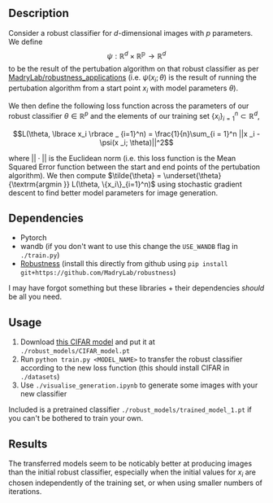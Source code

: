 ## Description
Consider a robust classifier for $d$-dimensional images with $p$ parameters. We define $$\psi : \mathbb{R}^d \times \mathbb{R^p} \rightarrow \mathbb{R}^d$$ to be the result of the pertubation algorithm on that robust classifier as per [MadryLab/robustness_applications](https://github.com/MadryLab/robustness_applications) (i.e. $\psi(x_i; \theta)$ is the result of running the pertubation algorithm from a start point $x_i$ with model parameters $\theta$).

We then define the following loss function across the parameters of our robust classifier $\theta \in \mathbb{R}^p$ and the elements of our training set $\lbrace x_i \rbrace _ {i=1}^n \subset \mathbb{R}^d$,

$$L(\theta, \lbrace x_i \rbrace _ {i=1}^n) = \frac{1}{n}\sum_{i = 1}^n ||x _i - \psi(x _i; \theta)||^2$$

where $||\cdot||$ is the Euclidean norm (i.e. this loss function is the Mean Squared Error function between the start and end points of the pertubation algorithm). We then compute $\tilde{\theta} = \underset{\theta}{\textrm{argmin  }}  L(\theta, \{x_i\}_{i=1}^n)$ using stochastic gradient descent to find better model parameters for image generation. 

## Dependencies
- Pytorch
- wandb (if you don't want to use this change the ```USE_WANDB``` flag in ```./train.py```)
- [Robustness](https://github.com/MadryLab/robustness) (install this directly from github using ```pip install git+https://github.com/MadryLab/robustness```)

I may have forgot something but these libraries + their dependencies *should* be all you need.

## Usage
1. Download [this CIFAR model](http://andrewilyas.com/CIFAR.pt) and put it at ```./robust_models/CIFAR_model.pt```
2. Run ```python train.py <MODEL_NAME>``` to transfer the robust classifier according to the new loss function (this should install CIFAR in ```./datasets```)
3. Use ```./visualise_generation.ipynb``` to generate some images with your new classifier

Included is a pretrained classifier ```./robust_models/trained_model_1.pt``` if you can't be bothered to train your own.

## Results
The transferred models seem to be noticably better at producing images than the initial robust classifier, especially when the initial values for $x _i$ are chosen independently of the training set, or when using smaller numbers of iterations. 